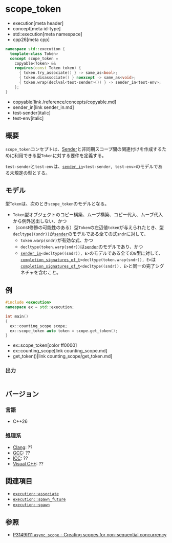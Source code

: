 # scope_token
* execution[meta header]
* concept[meta id-type]
* std::execution[meta namespace]
* cpp26[meta cpp]

```cpp
namespace std::execution {
  template<class Token>
  concept scope_token =
    copyable<Token> &&
    requires(const Token token) {
      { token.try_associate() } -> same_as<bool>;
      { token.disassociate() } noexcept -> same_as<void>;
      { token.wrap(declval<test-sender>()) } -> sender_in<test-env>;
    };
}
```
* copyable[link /reference/concepts/copyable.md]
* sender_in[link sender_in.md]
* test-sender[italic]
* test-env[italic]

## 概要
`scope_token`コンセプトは、[Sender](sender.md)と非同期スコープ間の関連付けを作成するために利用できる型`Token`に対する要件を定義する。

`test-sender`と`test-env`は、[`sender_in`](sender_in.md)`<test-sender, test-env>`のモデルである未規定の型とする。


## モデル
型`Token`は、次のとき`scope_token`のモデルとなる。

- `Token`型オブジェクトのコピー構築、ムーブ構築、コピー代入、ムーブ代入から例外送出しない、かつ
- （const修飾の可能性のある）型`Token`の左辺値`token`が与えられたとき、型`decltype((sndr))`が[`sender`](sender.md)のモデルである全ての式`sndr`に対して、
    - `token.warp(sndr)`が有効な式、かつ
    - `decltype(token.warp(sndr))`は[`sender`](sender.md)のモデルであり、かつ
    - [`sender_in`](sender_in.md)`<decltype((sndr)), E>`のモデルである全ての`E`型に対して、[`completion_signatures_of_t`](completion_signatures_of_t.md)`<decltype(token.wrap(sndr)), E>`は[`completion_signatures_of_t`](completion_signatures_of_t.md)`<decltype((sndr)), E>`と同一の完了シグネチャを含むこと。


## 例
```cpp example
#include <execution>
namespace ex = std::execution;

int main()
{
  ex::counting_scope scope;
  ex::scope_token auto token = scope.get_token();
}
```
* ex::scope_token[color ff0000]
* ex::counting_scope[link counting_scope.md]
* get_token()[link counting_scope/get_token.md]

### 出力
```
```


## バージョン
### 言語
- C++26

### 処理系
- [Clang](/implementation.md#clang): ??
- [GCC](/implementation.md#gcc): ??
- [ICC](/implementation.md#icc): ??
- [Visual C++](/implementation.md#visual_cpp): ??


## 関連項目
- [`execution::associate`](associate.md)
- [`execution::spawn_future`](spawn_future.md.nolink)
- [`execution::spawn`](spawn.md.nolink)


## 参照
- [P3149R11 `async_scope` - Creating scopes for non-sequential concurrency](https://open-std.org/jtc1/sc22/wg21/docs/papers/2025/p3149r11.html)
